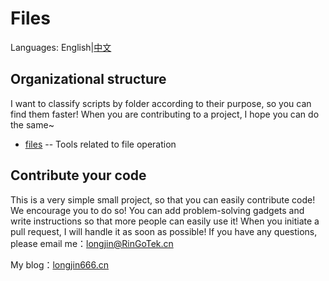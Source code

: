 # Files

Languages: English|[中文](README_Simplified_Chinese.md)

## Organizational structure

I want to classify scripts by folder according to their purpose, so you can find them faster!
When you are contributing to a project, I hope you can do the same~

- [files](files/) -- Tools related to file operation

## Contribute your code

This is a very simple small project, so that you can easily contribute code! We encourage you to do so!
You can add problem-solving gadgets and write instructions so that more people can easily use it!
When you initiate a pull request, I will handle it as soon as possible!
If you have any questions, please email me：longjin@RinGoTek.cn

My blog：[longjin666.cn](https://longjin666.cn)
